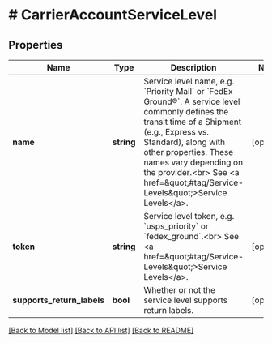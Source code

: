 # # CarrierAccountServiceLevel

## Properties

Name | Type | Description | Notes
------------ | ------------- | ------------- | -------------
**name** | **string** | Service level name, e.g. &#x60;Priority Mail&#x60; or &#x60;FedEx Ground®&#x60;.  A service level commonly defines the transit time of a Shipment (e.g., Express vs. Standard), along with other properties.  These names vary depending on the provider.&lt;br&gt; See &lt;a href&#x3D;\&quot;#tag/Service-Levels\&quot;&gt;Service Levels&lt;/a&gt;. | [optional]
**token** | **string** | Service level token, e.g. &#x60;usps_priority&#x60; or &#x60;fedex_ground&#x60;.&lt;br&gt; See &lt;a href&#x3D;\&quot;#tag/Service-Levels\&quot;&gt;Service Levels&lt;/a&gt;. | [optional]
**supports_return_labels** | **bool** | Whether or not the service level supports return labels. | [optional]

[[Back to Model list]](../../README.md#models) [[Back to API list]](../../README.md#endpoints) [[Back to README]](../../README.md)
